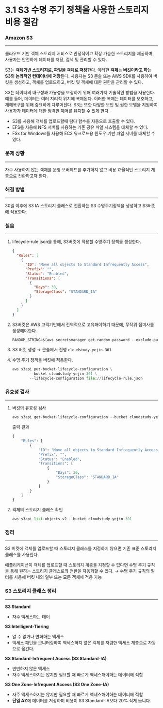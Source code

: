 # 3.1 S3 수명 주기 정책을 사용한 스토리지 비용 절감

### Amazon S3

---

클라우드 기반 객체 스토리지 서비스로 안정적이고 확장 가능한 스토리지를 제공하며, 사용자는 안전하게 데이터를 저장, 검색 및 관리할 수 있다.

S3는 **객체기반 스토리지로, 파일을 객체로 저장**한다. 이러한 **객체는 버킷이라고 하는 S3의 논리적인 컨테이너에 저장**된다. 사용자는 S3 콘솔 또는 AWS SDK를 사용하여 버킷을 생성하고, 객체를 업로드하고, 버킷 및 객체에 대한 권한을 관리할 수 있다.

S3는 데이터의 내구성과 가용성을 보장하기 위해 여러가지 기술적인 방법을 사용한다. 예를 들어, 데이터는 여러 지리적 위치에 복제된다. 이러한 복제는 데이터를 보호하고, 재해복구를 위해 중요하게 다루어진다. S3는 또한 다양한 보안 및 권한 모델을 지원하여 사용자가 데이터에 대한 엄격한 제어를 유지할 수 있게 한다.

- S3를 사용해 객체를 업로드할때 람다 함수를 자동으로 호출할 수 있다.
- EFS를 사용해 NFS 서버를 사용하는 기존 공유 파일 시스템을 대체할 수 있다.
- FSx for Windows를 사용해 EC2 워크로드용 윈도우 기반 파일 서버를 대체할 수 있다.

### 문제 상황

---

자주 사용하지 않는 객체를 운영 오버헤드를 추가하지 않고 비용 효율적인 스토리지 계층으로 전환하고자 한다.

### 해결 방법

---

30일 이후에 S3 IA 스토리지 클래스로 전환하는 S3 수명주기정책을 생성하고 S3버킷에 적용한다.

### 실습

---

1. lifecycle-rule.json을 통해, S3버킷에 적용할 수명주기 정책을 생성한다.
    
    ```json
    {
      "Rules": [
        {
          "ID": "Move all objects to Standard Infrequently Access",
          "Prefix": "",
          "Status": "Enabled",
          "Transitions": [
            {
              "Days": 30,
              "StorageClass": "STANDARD_IA"
            }
          ]
        }
      ]
    }
    ```
    
2. S3버킷은 AWS 고객기반에서 전역적으로 고유해야하기 때문에, 무작위 접미사를 생성해야한다.
    
    ```python
    RANDOM_STRING=$(aws secretsmanager get-random-password --exclude-punctuation --exclude-uppercase --password-length 6 --require-each-included-type --output text --query RandomPassword)
    ```
    
3. S3 버킷 생성 → 콘솔에서 진행 `cloudstudy-yejin-301`
4. 수명 주기 정책을 버킷에 적용한다.
    
    ```python
    aws s3api put-bucket-lifecycle-configuration \
            --bucket cloudstudy-yejin-301 \
            --lifecycle-configuration file://lifecycle-rule.json
    ```
    

### 유효성 검사

---

1. 버킷의 유효성 검사
    
    ```python
    aws s3api get-bucket-lifecycle-configuration --bucket cloudstudy-yejin-301
    ```
    
    출력 결과
    
    ```python
    {
        "Rules": [
            {
                "ID": "Move all objects to Standard Infrequently Access",
                "Prefix": "",
                "Status": "Enabled",
                "Transitions": [
                    {
                        "Days": 30,
                        "StorageClass": "STANDARD_IA"
                    }
                ]
            }
        ]
    }
    ```
    
2. 객체의 스토리지 클래스 확인
    
    ```python
    aws s3api list-objects-v2 --bucket cloudstudy-yejin-301
    ```
    

### 정리

---

S3 버킷에 객체를 업로드할 때 스토리지 클래스를 지정하지 않으면 기존 표준 스토리지 클래스를 사용한다. 

애플리케이션이 객체를 업로드할 때 스토리지 계층을 지정할 수 없다면 수명 주기 규칙을 통해 원하는 스토리지 클래스로의 전환을 자동화할 수 있다. → 수명 주기 규칙의 필터를 사용해 버킷 내의 일부 또는 모든 객체에 적용 가능

### S3 스토리지 클래스 정리

---

**S3 Standard**

- 자주 액세스하는 데이

**S3 Intelligent-Tiering**

- 알 수 없거나 변화하는 액세스
- 액세스 패턴을 모니터링하여 액세스하지 않은 객체를 저렴한 액세스 계층으로 자동으로 옮긴다.

**S3 Standard-Infrequent Access (S3 Standard-IA)**

- 빈번하지 않은 액세스
- 자주 액세스하지는 않지만 필요할 때 빠르게 액세스해야하는 데이터에 적합

**S3 One Zone-Infrequent Access (S3 One Zone-IA)**

- 자주 액세스하지는 않지만 필요할 때 빠르게 액세스해야하는 데이터에 적합
- **단일 AZ**에 데이터를 저장하며 비용이 S3 Standard-IA보다 20% 적게 듭니다.
